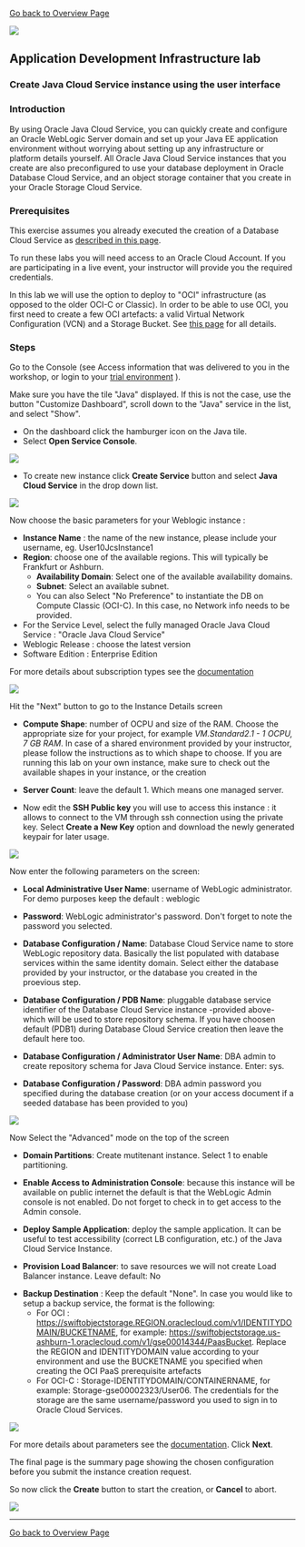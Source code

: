 
[Go back to Overview Page](../AppDevInfra.md)

![](../../common/images/customer.logo2.png)
## Application Development Infrastructure lab ##
### Create Java Cloud Service instance using the user interface ###

### Introduction ###

By using Oracle Java Cloud Service, you can quickly create and configure an Oracle WebLogic Server domain and set up your Java EE application environment without worrying about setting up any infrastructure or platform details yourself. All Oracle Java Cloud Service instances that you create are also preconfigured to use your database deployment in Oracle Database Cloud Service, and an object storage container that you create in your Oracle Storage Cloud Service.

### Prerequisites

This exercise assumes you already executed the creation of a Database Cloud Service as [described in this page](../dbcs-create/README.md).  

To run these labs you will need access to an Oracle Cloud Account.  If you are participating in a live event, your instructor will provide you the required credentials.

In this lab we will use the option to deploy to "OCI" infrastructure (as opposed to the older OCI-C or Classic).  In order to be able to use OCI, you first need to create a few OCI artefacts: a valid Virtual Network Configuration (VCN) and a Storage Bucket.  See [this page](https://docs.cloud.oracle.com/iaas/Content/General/Reference/PaaSprereqs.htm) for all details.


### Steps ###

Go to the Console (see Access information that was delivered to you in the workshop, or login to your [trial environment](https://cloud.oracle.com/sign-in) ).

Make sure you have the tile "Java" displayed.  If this is not the case, use the button "Customize Dashboard", scroll down to the "Java" service in the list, and select "Show".

- On the dashboard click the hamburger icon on the Java tile.
- Select **Open Service Console**.

![](images/01.png)

+ To create new instance click **Create Service** button and select **Java Cloud Service** in the drop down list.


![](images/welcome.png)


Now choose the basic parameters for your Weblogic instance :
+ **Instance Name** : the name of the new instance, please include your username, eg. User10JcsInstance1
+ **Region**: choose one of the available regions.  This will typically be Frankfurt or Ashburn.
  - **Availability Domain**: Select one of the available availability domains.
  - **Subnet**: Select an available subnet.
  - You can also Select "No Preference" to instantiate the DB on Compute Classic (OCI-C). In this case, no Network info needs to be provided.
+ For the Service Level, select the  fully managed Oracle Java Cloud Service : "Oracle Java Cloud Service"
+ Weblogic Release : choose the latest version
+ Software Edition : Enterprise Edition

For more details about subscription types see the [documentation](https://docs.oracle.com/cloud/latest/jcs_gs/JSCUG/GUID-31F00F2C-221F-4069-8E8A-EE48BFEC53A2.htm#JSCUG-GUID-98DD6CE1-480F-4AA9-8131-A1D3D274440F)


![](images/jcs003.png)



Hit the "Next" button to go to the Instance Details screen

+ **Compute Shape**: number of OCPU and size of the RAM. Choose the appropriate size for your project, for example *VM.Standard2.1 - 1 OCPU, 7 GB RAM*.  In case of a shared environment provided by your instructor, please follow the instructions as to which shape to choose.  If you are running this lab on your own instance, make sure to check out the available shapes in your instance, or the creation
+ **Server Count**:  leave the default 1. Which means one managed server.

+ Now edit the **SSH Public key** you will use to access this instance : it allows to connect to the VM through ssh connection using the private key. Select **Create a New Key** option and download the newly generated keypair for later usage.


![](images/07.png)


Now enter the following parameters on the screen:
​

+ **Local Administrative User Name**: username of WebLogic administrator. For demo purposes keep the default : weblogic
+ **Password**: WebLogic administrator's password. Don't forget to note the password you selected.

+ **Database Configuration / Name**: Database Cloud Service name to store WebLogic repository data. Basically the list populated with database services within the same identity domain.  Select either the database provided by your instructor, or the database you created in the proevious step.
+ **Database Configuration / PDB Name**: pluggable database service identifier of the Database Cloud Service instance -provided above- which will be used to store repository schema. If you have choosen default (PDB1) during Database Cloud Service creation then leave the default here too.
+ **Database Configuration / Administrator User Name**: DBA admin to create repository schema for Java Cloud Service instance. Enter: sys.
+ **Database Configuration / Password**: DBA admin password you specified during the database creation (or on your access document if a seeded database has been provided to you)

![](images/jcs_simple.png)



Now Select the "Advanced" mode on the top of the screen

+ **Domain Partitions**: Create mutitenant instance. Select 1 to enable partitioning.

+ **Enable Access to Administration Console**: because this instance will be available on public internet the default is that the WebLogic Admin console is not enabled. Do not forget to check in to get access to the Admin console.
+ **Deploy Sample Application**: deploy the sample application. It can be useful to test accessibility (correct LB configuration, etc.) of the Java Cloud Service Instance.

+ **Provision Load Balancer**: to save resources we will not create Load Balancer instance. Leave default: No

- **Backup Destination** : Keep the default "None".  In case you would like to setup a backup service, the format is the following:
  - For OCI : https://swiftobjectstorage.REGION.oraclecloud.com/v1/IDENTITYDOMAIN/BUCKETNAME, for example:  https://swiftobjectstorage.us-ashburn-1.oraclecloud.com/v1/gse00014344/PaasBucket.  Replace the REGION and IDENTITYDOMAIN value according to your environment and use the BUCKETNAME you specified when creating the OCI PaaS prerequisite artefacts
  - For OCI-C : Storage-IDENTITYDOMAIN/CONTAINERNAME, for example: Storage-gse00002323/User06.  The credentials for the storage are the same username/password you used to sign in to Oracle Cloud Services.


![](images/JCSAdvanced.PNG)


For more details about parameters see the [documentation](https://docs.oracle.com/cloud/latest/jcs_gs/JSCUG/GUID-31F00F2C-221F-4069-8E8A-EE48BFEC53A2.htm#JSCUG-GUID-88BD737C-8DA9-419A-8DBF-489BDFF9C512). Click **Next**.

The final page is the summary page showing the chosen configuration before you submit the instance creation request.

So now click the **Create** button to start the creation, or **Cancel** to abort.


![](images/JCSconf2.PNG)

---
[Go back to Overview Page](../AppDevInfra.md)
